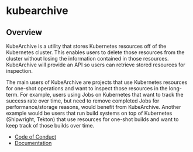 # kubearchive

## Overview
KubeArchive is a utility that stores Kubernetes resources off of the
Kubernetes cluster. This enables users to delete those resources from
the cluster without losing the information contained in those resources.
KubeArchive will provide an API so users can retrieve stored resources
for inspection.

The main users of KubeArchive are projects that use Kubernetes resources
for one-shot operations and want to inspect those resources in the long-term.
For example, users using Jobs on Kubernetes that want to track the success
rate over time, but need to remove completed Jobs for performance/storage
reasons, would benefit from KubeArchive. Another example would be users
that run build systems on top of Kubernetes (Shipwright, Tekton) that use
resources for one-shot builds and want to keep track of those builds over time.

* [Code of Conduct](./CODE_OF_CONDUCT.md)
* [Documentation](https://kubearchive.github.io/kubearchive/main/index.html)
